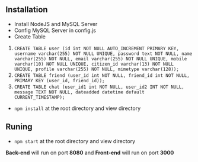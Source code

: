 ## Installation
- Install NodeJS and MySQL Server
- Config MySQL Server in config.js
- Create Table

1. `CREATE TABLE user (id int NOT NULL AUTO_INCREMENT PRIMARY KEY, username varchar(255) NOT NULL UNIQUE, password text NOT NULL, name varchar(255) NOT NULL, email varchar(255) NOT NULL UNIQUE, mobile varchar(10) NOT NULL UNIQUE, citizen_id varchar(13) NOT NULL UNIQUE, profile varchar(255) NOT NULL, mimetype varchar(128));`
2. `CREATE TABLE friend (user_id int NOT NULL, friend_id int NOT NULL, PRIMARY KEY (user_id, friend_id));`
3. `CREATE TABLE chat (user_id1 int NOT NULL, user_id2 INT NOT NULL, message TEXT NOT NULL, dateadded datetime default CURRENT_TIMESTAMP);`

- `npm install` at the root directory and view directory

## Runing
- `npm start` at the root directory and view directory

**Back-end** will run on port **8080** and **Front-end** will run on port **3000**